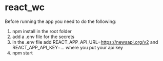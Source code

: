 # react_wc

Before running the app you need to do the following:
1. npm install in the root folder
2. add a .env file for the secrets
3. in the .env file add REACT_APP_API_URL=https://newsapi.org/v2 and  REACT_APP_API_KEY=... where you put your api key
4. npm start
